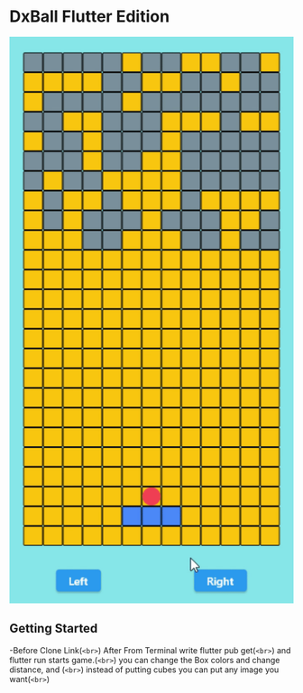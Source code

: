 # DxBall Flutter Edition
![](https://github.com/Tulumcueren/dx-ball-game-in-Flutter/blob/main/Protatype.gif)


## Getting Started

-Before Clone Link(`<br>`)
After From Terminal write flutter pub get(`<br>`)
and flutter run starts game.(`<br>`)
you can change the Box colors and change distance, and (`<br>`)
instead of putting cubes you can put any image you want(`<br>`)


